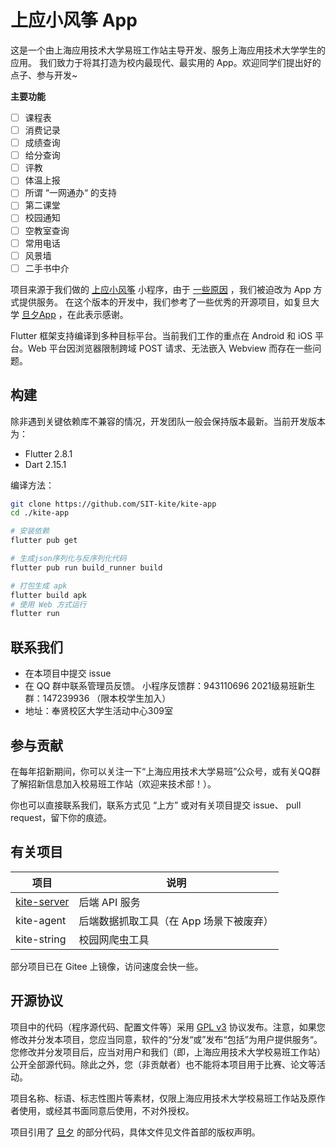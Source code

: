 # 上应小风筝 App

这是一个由上海应用技术大学易班工作站主导开发、服务上海应用技术大学学生的应用。
我们致力于将其打造为校内最现代、最实用的 App。欢迎同学们提出好的点子、参与开发~

**主要功能**
- [ ] 课程表
- [ ] 消费记录
- [ ] 成绩查询
- [ ] 给分查询
- [ ] 评教
- [ ] 体温上报
- [ ] 所谓 “一网通办“ 的支持
- [ ] 第二课堂
- [ ] 校园通知
- [ ] 空教室查询
- [ ] 常用电话
- [ ] 风景墙
- [ ] 二手书中介

项目来源于我们做的 [上应小风筝](https://github.com/SIT-Yiban/kite-microapp) 小程序，由于 [一些原因](WHY_DO_WE_MIGRATE.md) ，我们被迫改为 App 方式提供服务。
在这个版本的开发中，我们参考了一些优秀的开源项目，如复旦大学 [旦夕App](https://github.com/DanXi-Dev/DanXi) ，在此表示感谢。

Flutter 框架支持编译到多种目标平台。当前我们工作的重点在 Android 和 iOS 平台。Web 平台因浏览器限制跨域 POST 请求、无法嵌入 Webview 而存在一些问题。

## 构建

除非遇到关键依赖库不兼容的情况，开发团队一般会保持版本最新。当前开发版本为：
- Flutter 2.8.1
- Dart 2.15.1

编译方法：
```bash
git clone https://github.com/SIT-kite/kite-app
cd ./kite-app

# 安装依赖
flutter pub get

# 生成json序列化与反序列化代码
flutter pub run build_runner build

# 打包生成 apk
flutter build apk
# 使用 Web 方式运行
flutter run
```

## 联系我们

- 在本项目中提交 issue
- 在 QQ 群中联系管理员反馈。 小程序反馈群：943110696 2021级易班新生群：147239936 （限本校学生加入）
- 地址：奉贤校区大学生活动中心309室

## 参与贡献

在每年招新期间，你可以关注一下“上海应用技术大学易班”公众号，或有关QQ群了解招新信息加入校易班工作站（欢迎来技术部！）。

你也可以直接联系我们，联系方式见 “上方” 或对有关项目提交 issue、 pull request，留下你的痕迹。

## 有关项目

| 项目 | 说明 |
|-----|-----|
| [kite-server](https://github.com/SIT-Yiban/kite-server) | 后端 API 服务 |
| kite-agent | 后端数据抓取工具（在 App 场景下被废弃） |
| kite-string | 校园网爬虫工具 |

部分项目已在 Gitee 上镜像，访问速度会快一些。

## 开源协议

项目中的代码（程序源代码、配置文件等）采用 [GPL v3](LICENSE) 协议发布。注意，如果您修改并分发本项目，您应当同意，软件的“分发“或”发布“包括”为用户提供服务“。您修改并分发项目后，应当对用户和我们（即，上海应用技术大学校易班工作站）公开全部源代码。除此之外，您（非贡献者）也不能将本项目用于比赛、论文等活动。

项目名称、标语、标志性图片等素材，仅限上海应用技术大学校易班工作站及原作者使用，或经其书面同意后使用，不对外授权。

项目引用了 [旦夕](https://github.com/DanXi-Dev/DanXi) 的部分代码，具体文件见文件首部的版权声明。
